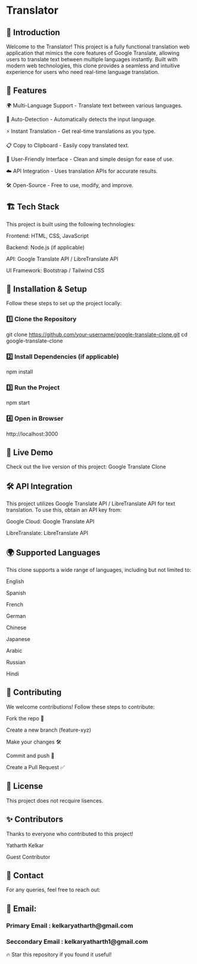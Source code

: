 <h1>Translator</h1>

<h2>🚀 Introduction</h2>

Welcome to the Translator! This project is a fully functional translation web application that mimics the core features of Google Translate, allowing users to translate text between multiple languages instantly. Built with modern web technologies, this clone provides a seamless and intuitive experience for users who need real-time language translation.

<h2>🎯 Features</h2>

🌍 Multi-Language Support - Translate text between various languages.

🔄 Auto-Detection - Automatically detects the input language.

⚡ Instant Translation - Get real-time translations as you type.

📋 Copy to Clipboard - Easily copy translated text.

🎨 User-Friendly Interface - Clean and simple design for ease of use.

☁️ API Integration - Uses translation APIs for accurate results.

🛠 Open-Source - Free to use, modify, and improve.

<h2>🏗️ Tech Stack</h2>

This project is built using the following technologies:

Frontend: HTML, CSS, JavaScript

Backend: Node.js (if applicable)

API: Google Translate API / LibreTranslate API

UI Framework: Bootstrap / Tailwind CSS

<h2>🚀 Installation & Setup</h2>

Follow these steps to set up the project locally:

<h3>1️⃣ Clone the Repository</h3>

git clone https://github.com/your-username/google-translate-clone.git
cd google-translate-clone

<h3>2️⃣ Install Dependencies (if applicable)</h3>

npm install

<h3>3️⃣ Run the Project</h3>

npm start

<h3>4️⃣ Open in Browser</h3>

http://localhost:3000

<h2>🔗 Live Demo</h2>

Check out the live version of this project: Google Translate Clone

<h2>🛠️ API Integration</h2>

This project utilizes Google Translate API / LibreTranslate API for text translation. To use this, obtain an API key from:

Google Cloud: Google Translate API

LibreTranslate: LibreTranslate API

<h2>🌍 Supported Languages</h2>

This clone supports a wide range of languages, including but not limited to:

English

Spanish

French

German

Chinese

Japanese

Arabic

Russian

Hindi

<h2>🤝 Contributing</h2>

We welcome contributions! Follow these steps to contribute:

Fork the repo 📌

Create a new branch (feature-xyz)

Make your changes 🛠

Commit and push 🚀

Create a Pull Request ✅

<h2>📜 License</h2>

This project does not recquire lisences.

<h2>✨ Contributors</h2>

Thanks to everyone who contributed to this project!

Yatharth Kelkar

Guest Contributor

<h2>📧 Contact</h2>

For any queries, feel free to reach out:

<h2>📧 Email: </h2>
<h3>Primary Email : kelkaryatharth@gmail.com</h3>
<h3>Seccondary Email : kelkaryatharth1@gmail.com</h3>

🔥 Star this repository if you found it useful!
